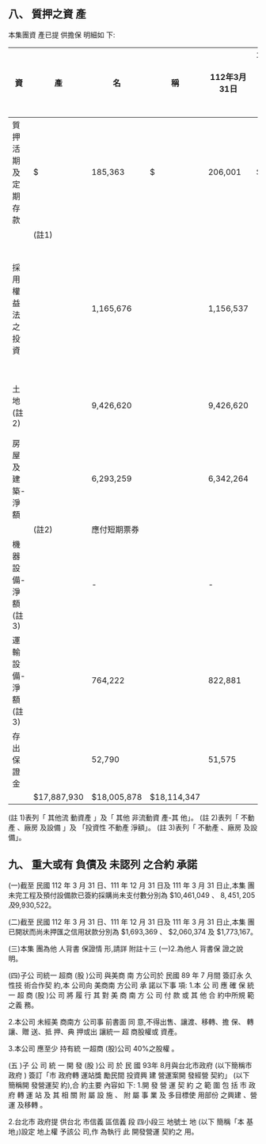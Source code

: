 
## 八、 質押之資 產

本集團資 產已提 供擔保 明細如 下:

| 資                  | 產          | 名           | 稱          | 112年3月31日   | 111年12月31日   | 111年3月31日 擔                               | 保                     | 用   | 途   |
|---------------------|-------------|--------------|-------------|----------------|-----------------|-----------------------------------------------|------------------------|------|------|
| 質押活期及定期存款  | $           | 185,363      | $           | 206,001        | $               | 189,071 履約保證金                            |                        |      |      |
|                     | (註1)       |              |             |                |                 |                                               |                        |      |      |
| 採用權益法之投資    |             | 1,165,676    |             | 1,156,537      |                 | 837,249                                       | 銀行借款及應付短期票券 |      |      |
| 土地(註2)           |             | 9,426,620    |             | 9,426,620      |                 | 9,437,482 履約保證金、銀行借款及 應付短期票券 |                        |      |      |
| 房屋及建築-淨額    |             | 6,293,259    |             | 6,342,264      |                 | 6,700,791 履約保證金、銀行借款及              |                        |      |      |
|                     | (註2)       | 應付短期票券 |             |                |                 |                                               |                        |      |      |
| 機器設備-淨額(註3) |             | -            |             | -              |                 | 141,694                                       | 銀行借款               |      |      |
| 運輸設備-淨額(註3) |             | 764,222      |             | 822,881        |                 | 794,172                                       | 銀行借款               |      |      |
| 存出保證金          |             | 52,790       |             | 51,575         |                 | 13,888 履約保證金                             |                        |      |      |
|                     | $17,887,930 | $18,005,878  | $18,114,347 |                |                 |                                               |                        |      |      |

(註 1)表列「 其他流 動資產 」及「 其他 非流動資 產-其 他」。 (註 2)表列「 不動產 、廠房 及設備 」及 「投資性 不動產 淨額」。 (註 3)表列「 不動產 、廠房 及設備」。

## 九、 重大或有 負債及 未認列 之合約 承諾

(一)截至 民國 112 年 3 月 31 日、111 年 12 月 31 日及 111 年 3 月 31 日止,本集 團未完工程及預付設備款已簽約採購尚未支付數分別為 $10,461,049 、 $8,451,205 及$9,930,522。

(二)截至 民國 112 年 3 月 31 日、111 年 12 月 31 日及 111 年 3 月 31 日止,本集 團已開狀而尚未押匯之信用狀款分別為 $1,693,369 、 $2,060,374 及 $1,773,167。

(三)本集 團為他 人背書 保證情 形,請詳 附註十三 (一)2.為他人 背書保 證之說 明。

(四)子公 司統一 超商 (股 )公司 與美商 南 方公司於 民國 89 年 7 月間 簽訂永 久性技 術合作契 約,本 公司向 美商南 方公司 承 諾以下事 項:
1.本 公 司 應 確 保 統 一 超 商 (股 )公 司 將 履 行 其 對 美 商 南 方 公 司 付 款 或 其 他 合 約中所規 範之義 務。

2.本公司 未經美 商南方 公司事 前書面 同 意,不得出售、讓渡、移轉、擔 保、
轉讓、贈 送、抵 押、典 押或出 讓統一 超 商股權或 資產。

3.本公司 應至少 持有統 一超商 (股)公司 40%之股權 。

(五 )子 公 司 統 一 開 發 (股 )公 司 於 民 國 93年 8月與台北市政府 (以下簡稱市政府 )
簽訂「市 政府轉 運站獎 勵民間 投資興 建 營運案開 發經營 契約」 (以下 簡稱開 發營運契 約),合 約主要 內容如 下:
1.開 發 營 運 契 約 之 範 圍 包 括 市 政 府 轉 運 站 及 其 相 關 附 屬 設 施 、 附 屬 事 業 及 多目標使 用部份 之興建 、營運 及移轉 。

2.台北市 政府提 供台北 市信義 區信義 段 四小段三 地號土 地 (以下 簡稱「本 基 地」)設定 地上權 予該公 司,作 為執行 此 開發營運 契約之 用。